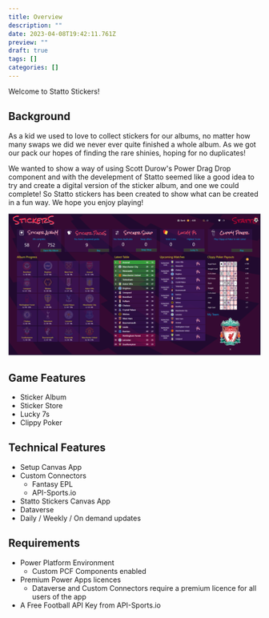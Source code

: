 ```yaml
---
title: Overview
description: ""
date: 2023-04-08T19:42:11.761Z
preview: ""
draft: true
tags: []
categories: []
---
```


Welcome to Statto Stickers!

## Background

As a kid we used to love to collect stickers for our albums, no matter how many swaps we did we never ever quite finished a whole album.  As we got our pack our hopes of finding the rare shinies, hoping for no duplicates!  

We wanted to show a way of using Scott Durow's Power Drag Drop component and with the develepment of Statto seemed like a good idea to try and create a digital version of the sticker album, and one we could complete! So Statto stickers has been created to show what can be created in a fun way. We hope you enjoy playing!

![Home Page](./assets/home-page.png)

## Game Features

- Sticker Album
- Sticker Store
- Lucky 7s
- Clippy Poker

## Technical Features

- Setup Canvas App
- Custom Connectors
    - Fantasy EPL 
    - API-Sports.io
- Statto Stickers Canvas App
- Dataverse
- Daily / Weekly / On demand updates

## Requirements

- Power Platform Environment 
    - Custom PCF Components enabled
- Premium Power Apps licences
    - Dataverse and Custom Connectors require a premium licence for all users of the app
- A Free Football API Key from API-Sports.io 